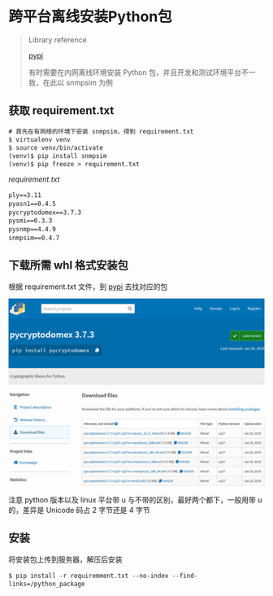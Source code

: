 # 跨平台离线安装Python包

> Library reference
>
> [pypi](https://pypi.org/)
>
> 有时需要在内网离线环境安装 Python 包，并且开发和测试环境平台不一致，在此以 snmpsim 为例

## 获取 requirement.txt
```shell
# 首先在有网络的环境下安装 snmpsim，得到 requirement.txt
$ virtualenv venv
$ source venv/bin/activate
(venv)$ pip install snmpsim
(venv)$ pip freeze > requirement.txt
```

*requirement.txt*

```txt
ply==3.11
pyasn1==0.4.5
pycryptodomex==3.7.3
pysmi==0.3.3
pysnmp==4.4.9
snmpsim==0.4.7
```

## 下载所需 whl 格式安装包

根据 requirement.txt 文件，到 [pypi](https://pypi.org/) 去找对应的包

![download_page](https://raw.githubusercontent.com/Etuloser/how-to-use-it/master/%E8%B7%A8%E5%B9%B3%E5%8F%B0%E7%A6%BB%E7%BA%BF%E5%AE%89%E8%A3%85Python%E5%8C%85/download_page.png)

注意 python 版本以及 linux 平台带 u 与不带的区别，最好两个都下，一般用带 u 的，差异是 Unicode 码占 2 字节还是 4 字节

## 安装

将安装包上传到服务器，解压后安装

```shell
$ pip install -r requiremment.txt --no-index --find-links=/python_package
```

